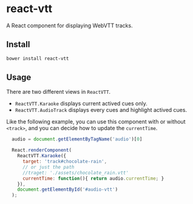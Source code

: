 # react-vtt

A React component for displaying WebVTT tracks.

## Install

```bash
bower install react-vtt
```

## Usage

There are two different views in `ReactVTT`.

* `ReactVTT.Karaoke` displays current actived cues only.
* `ReactVTT.AudioTrack` displays every cues and highlight actived cues.

Like the following example, you can use this component with or without `<track>`, and you can decide how to update the `currentTime`.

```JavaScript
  audio = document.getElementByTagName('audio')[0]

  React.renderComponent(
    ReactVTT.Karaoke({
      target: 'track#chocolate-rain',
      // or just the path
      //traget: './assets/chocolate_rain.vtt'
      currentTime: function(){ return audio.currentTime; }
    }),
    document.getElementById('#audio-vtt')
  );
```

